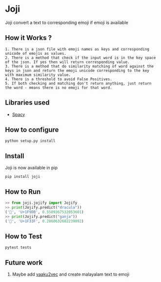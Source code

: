 # Joji 
Joji convert a text to corresponding emoji if emoji is available

## How it Works ?
```
1. There is a json file with emoji names as keys and corresponding unicode of emojis as values.
2. There is a method that check if the input word is in the key space of the json. If yes then will return corresponding value.
3. There is a method that do similarity matching of word against the keys in json and return the emoji unicode corresponding to the key with maximum similarity value.
4. There is a threshold to avoid False Positives.
5. If both checking and matching don't return anything, just return the word - means there is no emoji for that word. 
```

## Libraries used
- [Spacy](https://spacy.io)
## How to configure 
```
python setup.py install 
```

## Install

Joji is now available in pip

```
pip install joji
```

## How to Run 

```python
>> from joji.jojify import Jojify
>> print(Jojify.predict("dracula"))
('🧛', 'U+1F9DB', 0.5509367532053601)
>> print(Jojify.predict("ganja"))
('🌿', 'U+1F33F', 0.2860632682239092)

```

## How to Test 
```
pytest tests
```

## Future work
1. Maybe add [vaaku2vec](https://github.com/adamshamsudeen/Vaaku2Vec) and create malayalam text to emoji  
